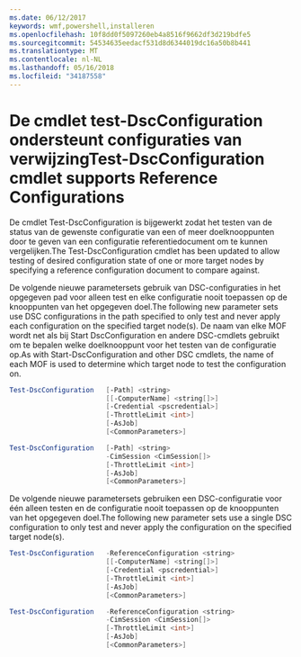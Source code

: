 ```yaml
---
ms.date: 06/12/2017
keywords: wmf,powershell,installeren
ms.openlocfilehash: 10f8dd0f5097260eb4a8516f9662df3d219bdfe5
ms.sourcegitcommit: 54534635eedacf531d8d6344019dc16a50b8b441
ms.translationtype: MT
ms.contentlocale: nl-NL
ms.lasthandoff: 05/16/2018
ms.locfileid: "34187558"
---
```

# <a name="test-dscconfiguration-cmdlet-supports-reference-configurations"></a><span data-ttu-id="1048a-102">De cmdlet test-DscConfiguration ondersteunt configuraties van verwijzing</span><span class="sxs-lookup"><span data-stu-id="1048a-102">Test-DscConfiguration cmdlet supports Reference Configurations</span></span>

<span data-ttu-id="1048a-103">De cmdlet Test-DscConfiguration is bijgewerkt zodat het testen van de status van de gewenste configuratie van een of meer doelknooppunten door te geven van een configuratie referentiedocument om te kunnen vergelijken.</span><span class="sxs-lookup"><span data-stu-id="1048a-103">The Test-DscConfiguration cmdlet has been updated to allow testing of desired configuration state of one or more target nodes by specifying a reference configuration document to compare against.</span></span>

<span data-ttu-id="1048a-104">De volgende nieuwe parametersets gebruik van DSC-configuraties in het opgegeven pad voor alleen test en elke configuratie nooit toepassen op de knooppunten van het opgegeven doel.</span><span class="sxs-lookup"><span data-stu-id="1048a-104">The following new parameter sets use DSC configurations in the path specified to only test and never apply each configuration on the specified target node(s).</span></span> <span data-ttu-id="1048a-105">De naam van elke MOF wordt net als bij Start DscConfiguration en andere DSC-cmdlets gebruikt om te bepalen welke doelknooppunt voor het testen van de configuratie op.</span><span class="sxs-lookup"><span data-stu-id="1048a-105">As with Start-DscConfiguration and other DSC cmdlets, the name of each MOF is used to determine which target node to test the configuration on.</span></span>

```powershell
Test-DscConfiguration   [-Path] <string>
                        [[-ComputerName] <string[]>]
                        [-Credential <pscredential>]
                        [-ThrottleLimit <int>]
                        [-AsJob]
                        [<CommonParameters>]

Test-DscConfiguration   [-Path] <string>
                        -CimSession <CimSession[]>
                        [-ThrottleLimit <int>]
                        [-AsJob]
                        [<CommonParameters>]
```

<span data-ttu-id="1048a-106">De volgende nieuwe parametersets gebruiken een DSC-configuratie voor één alleen testen en de configuratie nooit toepassen op de knooppunten van het opgegeven doel.</span><span class="sxs-lookup"><span data-stu-id="1048a-106">The following new parameter sets use a single DSC configuration to only test and never apply the configuration on the specified target node(s).</span></span>

```powershell
Test-DscConfiguration   -ReferenceConfiguration <string>
                        [[-ComputerName] <string[]>]
                        [-Credential <pscredential>]
                        [-ThrottleLimit <int>]
                        [-AsJob]
                        [<CommonParameters>]

Test-DscConfiguration   -ReferenceConfiguration <string>
                        -CimSession <CimSession[]>
                        [-ThrottleLimit <int>]
                        [-AsJob]
                        [<CommonParameters>]
```
